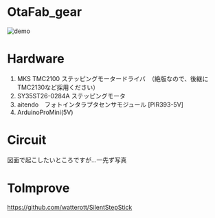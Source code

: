 # OtaFab_gear

![demo](https://raw.githubusercontent.com/wiki/sibafb/OtaFab_gear/images/demo.gif)


# Hardware

1. MKS TMC2100 ステッピングモータードライバ　（絶版なので、後継にTMC2130など採用ください）
2. SY35ST26-0284A ステッピングモータ
3. aitendo　フォトインタラプタセンサモジュール [PIR393-5V]
4. ArduinoProMini(5V)

# Circuit

図面で起こしたいところですが...一先ず写真



# ToImprove

https://github.com/watterott/SilentStepStick
